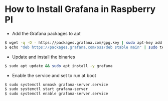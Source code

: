 # How to Install Grafana in Raspberry PI

- Add the Grafana packages to apt
```bash
$ wget -q -O - https://packages.grafana.com/gpg.key | sudo apt-key add -
$ echo "deb https://packages.grafana.com/oss/deb stable main" | sudo tee /etc/apt/sources.list.d/grafana.list
```
- Update and install the binaries
```bash
$ sudo apt update && sudo apt install -y grafana
```
- Enable the service and set to run at boot
```bash
$ sudo systemctl unmask grafana-server.service
$ sudo systemctl start grafana-server
$ sudo systemctl enable grafana-server.service
```
